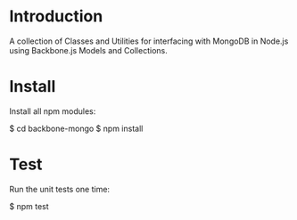 Introduction
============

A collection of Classes and Utilities for interfacing with MongoDB in Node.js using Backbone.js Models and Collections.

Install
=======

Install all npm modules:

  $ cd backbone-mongo
  $ npm install

Test
====

Run the unit tests one time:

  $ npm test